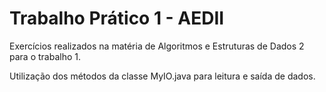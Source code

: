 # Trabalho Prático 1 - AEDII

Exercícios realizados na matéria de Algoritmos e Estruturas de Dados 2 para o trabalho 1. 

Utilização dos métodos da classe MyIO.java para leitura e saída de dados. 
